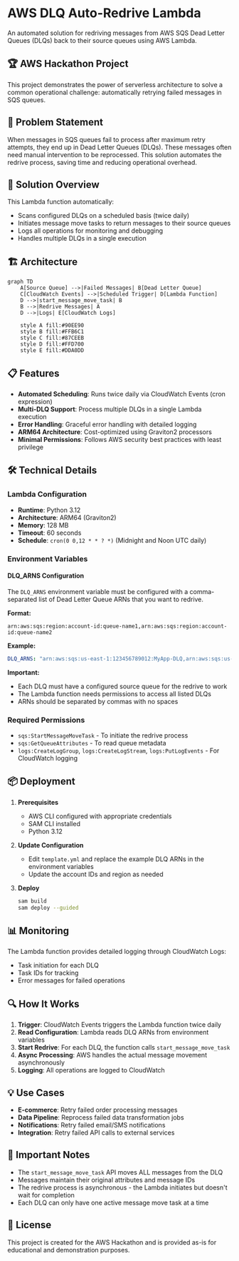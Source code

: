 # AWS DLQ Auto-Redrive Lambda

An automated solution for redriving messages from AWS SQS Dead Letter Queues (DLQs) back to their source queues using AWS Lambda.

## 🏆 AWS Hackathon Project

This project demonstrates the power of serverless architecture to solve a common operational challenge: automatically retrying failed messages in SQS queues.

## 🎯 Problem Statement

When messages in SQS queues fail to process after maximum retry attempts, they end up in Dead Letter Queues (DLQs). These messages often need manual intervention to be reprocessed. This solution automates the redrive process, saving time and reducing operational overhead.

## 🚀 Solution Overview

This Lambda function automatically:
- Scans configured DLQs on a scheduled basis (twice daily)
- Initiates message move tasks to return messages to their source queues
- Logs all operations for monitoring and debugging
- Handles multiple DLQs in a single execution

## 🏗️ Architecture

```mermaid
graph TD
    A[Source Queue] -->|Failed Messages| B[Dead Letter Queue]
    C[CloudWatch Events] -->|Scheduled Trigger| D[Lambda Function]
    D -->|start_message_move_task| B
    B -->|Redrive Messages| A
    D -->|Logs| E[CloudWatch Logs]
    
    style A fill:#90EE90
    style B fill:#FFB6C1
    style C fill:#87CEEB
    style D fill:#FFD700
    style E fill:#DDA0DD
```

## 📋 Features

- **Automated Scheduling**: Runs twice daily via CloudWatch Events (cron expression)
- **Multi-DLQ Support**: Process multiple DLQs in a single Lambda execution
- **Error Handling**: Graceful error handling with detailed logging
- **ARM64 Architecture**: Cost-optimized using Graviton2 processors
- **Minimal Permissions**: Follows AWS security best practices with least privilege

## 🛠️ Technical Details

### Lambda Configuration
- **Runtime**: Python 3.12
- **Architecture**: ARM64 (Graviton2)
- **Memory**: 128 MB
- **Timeout**: 60 seconds
- **Schedule**: `cron(0 0,12 * * ? *)` (Midnight and Noon UTC daily)

### Environment Variables

#### DLQ_ARNS Configuration

The `DLQ_ARNS` environment variable must be configured with a comma-separated list of Dead Letter Queue ARNs that you want to redrive. 

**Format:**
```
arn:aws:sqs:region:account-id:queue-name1,arn:aws:sqs:region:account-id:queue-name2
```

**Example:**
```yaml
DLQ_ARNS: "arn:aws:sqs:us-east-1:123456789012:MyApp-DLQ,arn:aws:sqs:us-east-1:123456789012:OrderProcessing-DLQ,arn:aws:sqs:us-east-1:123456789012:EmailService-DLQ"
```

**Important:** 
- Each DLQ must have a configured source queue for the redrive to work
- The Lambda function needs permissions to access all listed DLQs
- ARNs should be separated by commas with no spaces

### Required Permissions
- `sqs:StartMessageMoveTask` - To initiate the redrive process
- `sqs:GetQueueAttributes` - To read queue metadata
- `logs:CreateLogGroup`, `logs:CreateLogStream`, `logs:PutLogEvents` - For CloudWatch logging

## 📦 Deployment

1. **Prerequisites**
   - AWS CLI configured with appropriate credentials
   - SAM CLI installed
   - Python 3.12

2. **Update Configuration**
   - Edit `template.yml` and replace the example DLQ ARNs in the environment variables
   - Update the account IDs and region as needed

3. **Deploy**
   ```bash
   sam build
   sam deploy --guided
   ```

## 📊 Monitoring

The Lambda function provides detailed logging through CloudWatch Logs:
- Task initiation for each DLQ
- Task IDs for tracking
- Error messages for failed operations

## 🔍 How It Works

1. **Trigger**: CloudWatch Events triggers the Lambda function twice daily
2. **Read Configuration**: Lambda reads DLQ ARNs from environment variables
3. **Start Redrive**: For each DLQ, the function calls `start_message_move_task`
4. **Async Processing**: AWS handles the actual message movement asynchronously
5. **Logging**: All operations are logged to CloudWatch

## 💡 Use Cases

- **E-commerce**: Retry failed order processing messages
- **Data Pipeline**: Reprocess failed data transformation jobs
- **Notifications**: Retry failed email/SMS notifications
- **Integration**: Retry failed API calls to external services

## 🚨 Important Notes

- The `start_message_move_task` API moves ALL messages from the DLQ
- Messages maintain their original attributes and message IDs
- The redrive process is asynchronous - the Lambda initiates but doesn't wait for completion
- Each DLQ can only have one active message move task at a time

## 📄 License

This project is created for the AWS Hackathon and is provided as-is for educational and demonstration purposes.
